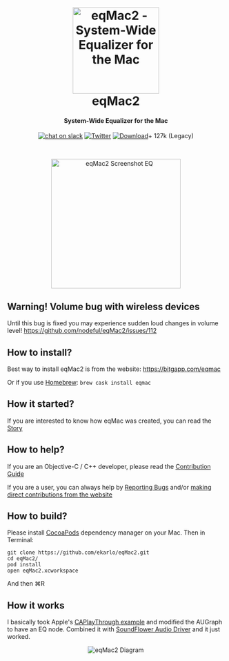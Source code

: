 <h1 align="center">
  <a href="https://bitgapp.com/eqmac"><img src="https://github.com/romankisil/eqMac2/blob/master/eqMac2/Assets/Assets/Icons/256x256.png?raw=true?raw=true" alt="eqMac2 - System-Wide Equalizer for the Mac" width="200"></a>
  <br>
  eqMac2

</h1>
<h4 align="center">System-Wide Equalizer for the Mac</h4>

<p align="center">
  <a href="https://join.slack.com/t/eqmac/shared_invite/enQtMjk4NDkwNzEzOTA4LTg4OWFlYWFjNGQzZTJiM2RmMDI4MTUzMjk5ZTk1ZTkwYzk5NTk1ZDMwNTc1ZmU2MDdmNzRhNjc4ZTBhOWM2MzA"><img src="https://img.shields.io/badge/slack-workspace-pink.svg" alt="chat on slack"></a>
  <a href="http://twitter.com/eqMacApp"><img src="https://img.shields.io/twitter/follow/eqMacApp.svg?style=social" alt="Twitter"></a>
  <a href="https://github.com/romankisil/eqMac2/releases"><img src="https://img.shields.io/github/downloads/romankisil/eqMac2/total.svg" alt="Download"></a>+ 127k (Legacy)
</p>

<br>


<p align="center">
  <a href="https://bitgapp.com/eqmac"><img alt="eqMac2 Screenshot EQ" height="300" src="https://user-images.githubusercontent.com/8472525/33244041-488cf4b4-d2e8-11e7-986c-49826dd853e1.png"></a>
</p>

## Warning! Volume bug with wireless devices

Until this bug is fixed you may experience sudden loud changes in volume level! 
https://github.com/nodeful/eqMac2/issues/112

## How to install?

Best way to install eqMac2 is from the website: https://bitgapp.com/eqmac

Or if you use [Homebrew](https://brew.sh/): `brew cask install eqmac`

## How it started?

If you are interested to know how eqMac was created, you can read the [Story](https://github.com/romankisil/eqMac2/blob/master/STORY.md)

## How to help?

If you are an Objective-C / C++ developer, please read the [Contribution Guide](https://github.com/romankisil/eqMac2/blob/master/CONTRIBUTING.md)

If you are a user, you can always help by [Reporting Bugs](https://github.com/romankisil/eqMac2/blob/master/CONTRIBUTING.md)
and/or [making direct contributions from the website](https://bitgapp.com/eqmac/#/donate)

## How to build?

Please install [CocoaPods](https://cocoapods.org/) dependency manager on your Mac.
Then in Terminal:
```
git clone https://github.com/ekarlo/eqMac2.git
cd eqMac2/
pod install
open eqMac2.xcworkspace
```
And then ⌘R

## How it works

I basically took Apple's [CAPlayThrough example](https://developer.apple.com/library/content/samplecode/CAPlayThrough/Introduction/Intro.html) and modified the AUGraph to have an EQ node. Combined it with [SoundFlower Audio Driver](https://github.com/mattingalls/Soundflower) and it just worked. 
<p align="center">
  <img alt="eqMac2 Diagram" src="https://user-images.githubusercontent.com/8472525/29003031-13d1cd60-7aa7-11e7-9868-6afc36a34b52.jpg">
</p>
